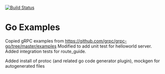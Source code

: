 [![Build Status](https://travis-ci.org/AntonioSun/grpc-go-examples-2.svg?branch=master&style=flat-square)](https://travis-ci.org/AntonioSun/grpc-go-examples-2)

# Go Examples
Copied gRPC examples from https://github.com/grpc/grpc-go/tree/master/examples
Modified to add unit test for helloworld server. Added integration tests for route_guide.

Added install of protoc (and related go code generator plugin), mockgen for autogenerated files


